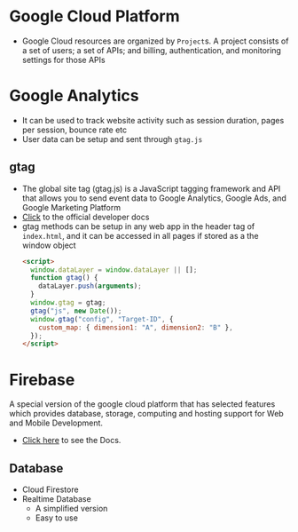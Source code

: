 # Google Cloud Platform

- Google Cloud resources are organized by `Project`s. A project consists of a set of users; a set of APIs; and billing, authentication, and monitoring settings for those APIs

# Google Analytics

- It can be used to track website activity such as session duration, pages per session, bounce rate etc
- User data can be setup and sent through `gtag.js`

## gtag

- The global site tag (gtag.js) is a JavaScript tagging framework and API that allows you to send event data to Google Analytics, Google Ads, and Google Marketing Platform
- [Click](https://developers.google.com/analytics/devguides/collection/gtagjs) to the official developer docs
- gtag methods can be setup in any web app in the header tag of `index.html`, and it can be accessed in all pages if stored as a the window object
  ```html
  <script>
    window.dataLayer = window.dataLayer || [];
    function gtag() {
      dataLayer.push(arguments);
    }
    window.gtag = gtag;
    gtag("js", new Date());
    window.gtag("config", "Target-ID", {
      custom_map: { dimension1: "A", dimension2: "B" },
    });
  </script>
  ```

# Firebase

A special version of the google cloud platform that has selected features which provides database, storage, computing and hosting support for Web and Mobile Development.

- [Click here](https://firebase.google.com/docs/guides) to see the Docs.

## Database

- Cloud Firestore
- Realtime Database
  - A simplified version
  - Easy to use
